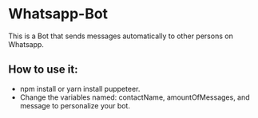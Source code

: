 # Whatsapp-Bot

This is a Bot that sends messages automatically to other persons on Whatsapp.
## How to use it:
- npm install or yarn install puppeteer.
- Change the variables named: contactName, amountOfMessages, and message to personalize your bot.
